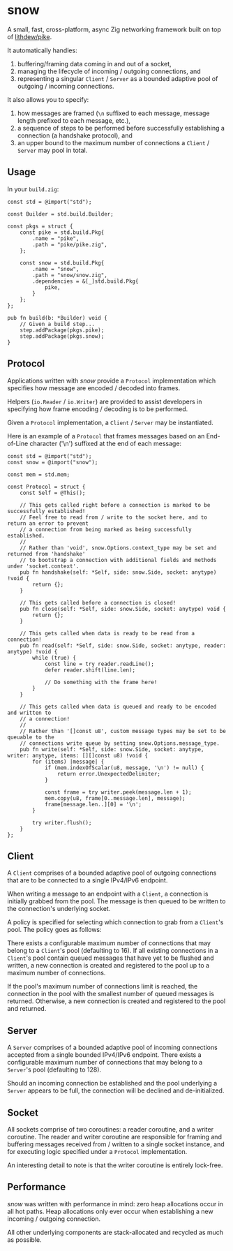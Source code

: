 # snow

A small, fast, cross-platform, async Zig networking framework built on top of [lithdew/pike](https://github.com/lithdew/pike).

It automatically handles:
1. buffering/framing data coming in and out of a socket,
2. managing the lifecycle of incoming / outgoing connections, and 
3. representing a singular `Client` / `Server` as a bounded adaptive pool of outgoing / incoming connections.

It also allows you to specify:
1. how messages are framed (`\n` suffixed to each message, message length prefixed to each message, etc.),
2. a sequence of steps to be performed before successfully establishing a connection (a handshake protocol), and
3. an upper bound to the maximum number of connections a `Client` / `Server` may pool in total.

## Usage

In your `build.zig`:

```zig
const std = @import("std");

const Builder = std.build.Builder;

const pkgs = struct {
    const pike = std.build.Pkg{
        .name = "pike",
        .path = "pike/pike.zig",
    };

    const snow = std.build.Pkg{
        .name = "snow",
        .path = "snow/snow.zig",
        .dependencies = &[_]std.build.Pkg{
            pike,
        }
    };
};

pub fn build(b: *Builder) void {
    // Given a build step...
    step.addPackage(pkgs.pike);
    step.addPackage(pkgs.snow);
}
```

## Protocol

Applications written with _snow_ provide a `Protocol` implementation which specifies how message are encoded / decoded into frames.

Helpers (`io.Reader` / `io.Writer`) are provided to assist developers in specifying how frame encoding / decoding is to be performed.

Given a `Protocol` implementation, a `Client` / `Server` may be instantiated.

Here is an example of a `Protocol` that frames messages based on an End-of-Line character ('\n') suffixed at the end of each message:

```zig
const std = @import("std");
const snow = @import("snow");

const mem = std.mem;

const Protocol = struct {
    const Self = @This();

    // This gets called right before a connection is marked to be successfully established!
    // Feel free to read from / write to the socket here, and to return an error to prevent
    // a connection from being marked as being successfully established.
    //
    // Rather than 'void', snow.Options.context_type may be set and returned from 'handshake'
    // to bootstrap a connection with additional fields and methods under 'socket.context'.
    pub fn handshake(self: *Self, side: snow.Side, socket: anytype) !void {
        return {};
    }

    // This gets called before a connection is closed!
    pub fn close(self: *Self, side: snow.Side, socket: anytype) void {
        return {};
    }

    // This gets called when data is ready to be read from a connection!
    pub fn read(self: *Self, side: snow.Side, socket: anytype, reader: anytype) !void {
        while (true) {
            const line = try reader.readLine();
            defer reader.shift(line.len);

            // Do something with the frame here!
        }
    }

    // This gets called when data is queued and ready to be encoded and written to
    // a connection!
    //
    // Rather than '[]const u8', custom message types may be set to be queuable to the
    // connections write queue by setting snow.Options.message_type.
    pub fn write(self: *Self, side: snow.Side, socket: anytype, writer: anytype, items: [][]const u8) !void {
        for (items) |message| {
            if (mem.indexOfScalar(u8, message, '\n') != null) {
                return error.UnexpectedDelimiter;
            }

            const frame = try writer.peek(message.len + 1);
            mem.copy(u8, frame[0..message.len], message);
            frame[message.len..][0] = '\n';
        }

        try writer.flush();
    }
};
```

## Client

A `Client` comprises of a bounded adaptive pool of outgoing connections that are to be connected to a single IPv4/IPv6 endpoint.

When writing a message to an endpoint with a `Client`, a connection is initially grabbed from the pool. The message is then queued to be written to the connection's underlying socket.

A policy is specified for selecting which connection to grab from a `Client`'s pool. The policy goes as follows:

There exists a configurable maximum number of connections that may belong to a `Client`'s pool (defaulting to 16). If all existing connections in a `Client`'s pool contain queued messages that have yet to be flushed and written, a new connection is created and registered to the pool up to a maximum number of connections.

If the pool's maximum number of connections limit is reached, the connection in the pool with the smallest number of queued messages is returned. Otherwise, a new connection is created and registered to the pool and returned.

## Server

A `Server` comprises of a bounded adaptive pool of incoming connections accepted from a single bounded IPv4/IPv6 endpoint. There exists a configurable maximum number of connections that may belong to a `Server`'s pool (defaulting to 128).

Should an incoming connection be established and the pool underlying a `Server` appears to be full, the connection will be declined and de-initialized.

## Socket

All sockets comprise of two coroutines: a reader coroutine, and a writer coroutine. The reader and writer coroutine are responsible for framing and buffering messages received from / written to a single socket instance, and for executing logic specified under a `Protocol` implementation.

An interesting detail to note is that the writer coroutine is entirely lock-free.

## Performance

_snow_ was written with performance in mind: zero heap allocations occur in all hot paths. Heap allocations only ever occur when establishing a new incoming / outgoing connection.

All other underlying components are stack-allocated and recycled as much as possible.